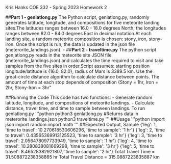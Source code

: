 

Kris Hanks
COE 332 - Spring 2023
Homework 2

##**Part 1 - genlatlong.py**
The Python script, genlatlong.py, randomly generates latitude, longitude, and compositions for five meteorite landing sites.The latitudes ranges between 16.0 - 18.0 degrees North; the longitudes ranges between 82.0 - 84.0 degrees East in decimal notation.At each landing site, a random meteorite composition is chosen: stony, iron, stony-iron. Once the script is run, the data is updated in the json file (meterorite_landings.json).
	- 
##**Part 2 - traveltime.py**
The python script gen;atlong.py reads in the meteorite site JSON file (meterorite_landings.json) and calculates the time required to visit and take samples from the five sites in order.Script assumes: starting position longitude/latitude is {16.0, 82.0}, radius of Mars is 3389.5 km. Use the great-circle distance algorithm to calculate distance between points. The amount of time at each stop depends of composition {Stony = 1hr, Iron = 2hr, Stony-Iron = 3hr"

##Running the Code
This code has two functions:
	- Generate random latitude, longitude, and compositions of meteorite landings.
	- Calculate distance, travel time, and time to sample between landings.
To run genlatlong.py 
	'''python
	python3 genlatlong.py
	#Returns data in meterorite_landings.json
	python3 traveltime.py
	'''
##Usage
'''python
import json
import random
import math
'''
##Expected Output, Sample
{'leg': 1, 'time to travel': 10.270618530606296, 'time to sample': '1 hr'}
{'leg': 2, 'time to travel': 0.43565369913125523, 'time to sample': '3 hr'}
{'leg': 3, 'time to travel': 2.056478097733949, 'time to sample': '1 hr'}
{'leg': 4, 'time to travel': 10.280838081669298, 'time to sample': '3 hr'}
{'leg': 5, 'time to travel': 8.46528382921807, 'time to sample': '2 hr'}
Total Travel Time =  31.508872238358865 hr
Total Travel Distance =  315.0887223835887 km
